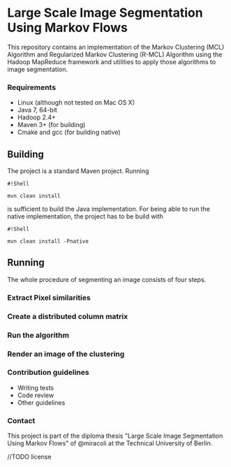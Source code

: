 # Large Scale Image Segmentation Using Markov Flows #

This repository contains an implementation of the Markov Clustering (MCL) Algorithm and Regularized Markov Clustering (R-MCL) Algorithm using the Hadoop MapReduce framework and utilities to apply those algorithms to image segmentation.

### Requirements ###

* Linux (although not tested on Mac OS X)
* Java 7, 64-bit
* Hadoop 2.4+
* Maven 3+ (for building)
* Cmake and gcc (for building native)

## Building ##

The project is a standard Maven project. Running
```
#!Shell

mvn clean install
```
is sufficient to build the Java implementation. For being able to run the native implementation, the project has to be build with
```
#!Shell

mvn clean install -Pnative
```

## Running ##
The whole procedure of segmenting an image consists of four steps.

### Extract Pixel similarities ###

### Create a distributed column matrix ###

### Run the algorithm ###

### Render an image of the clustering ###


### Contribution guidelines ###

* Writing tests
* Code review
* Other guidelines

### Contact ###

This project is part of the diploma thesis "Large Scale Image Segmentation Using Markov Flows" of @miracoli at the Technical University of Berlin.

//TODO license